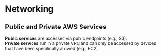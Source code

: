 # Networking

## Public and Private AWS Services

**Public services** are accessed via public endpoints (e.g., S3).  
**Private services** run in a private VPC and can only be accessed by devices that have been specifically allowed (e.g., EC2).

